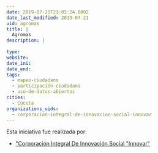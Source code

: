 ```yaml
---
date: 2019-07-21T23:02:24.000Z
date_last_modified: 2019-07-21
uid: agromas
title: |
  Agromas
description: |
  
type: 
website: 
date_ini: 
date_end: 
tags:
  - mapeo-ciudadano
  - participación-ciudadana
  - uso-de-datos-abiertos
cities: 
  - Cúcuta
organizations_uids:
  - corporacion-integral-de-innovacion-social-innovar
---
```


Esta iniciativa fue realizada por:

- ["Corporación Integral De Innovación Social \"Innovar\"](/organizaciones/corporacion-integral-de-innovacion-social-innovar)
